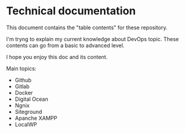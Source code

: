 # Technical documentation

This document contains the "table contents" for these repository.

I'm tryng to explain my current knowledge about DevOps topic. These contents can go from a basic to advanced level.

I hope you enjoy this doc and its content.

Main topics:

- Github
- Gitlab
- Docker
- Digital Ocean
- Ngnix
- Siteground
- Apanche XAMPP
- LocalWP

